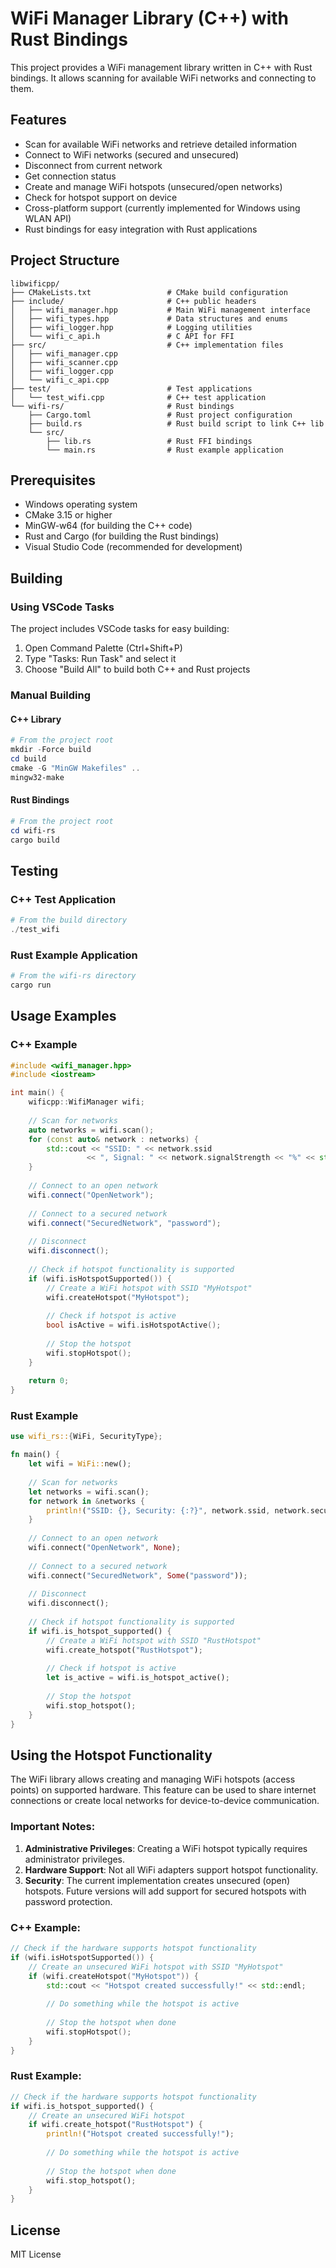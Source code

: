 # WiFi Manager Library (C++) with Rust Bindings

This project provides a WiFi management library written in C++ with Rust bindings. It allows scanning for available WiFi networks and connecting to them.

## Features

- Scan for available WiFi networks and retrieve detailed information
- Connect to WiFi networks (secured and unsecured)
- Disconnect from current network
- Get connection status
- Create and manage WiFi hotspots (unsecured/open networks)
- Check for hotspot support on device
- Cross-platform support (currently implemented for Windows using WLAN API)
- Rust bindings for easy integration with Rust applications

## Project Structure

```
libwificpp/
├── CMakeLists.txt                 # CMake build configuration
├── include/                       # C++ public headers
│   ├── wifi_manager.hpp           # Main WiFi management interface
│   ├── wifi_types.hpp             # Data structures and enums
│   ├── wifi_logger.hpp            # Logging utilities
│   └── wifi_c_api.h               # C API for FFI
├── src/                           # C++ implementation files
│   ├── wifi_manager.cpp
│   ├── wifi_scanner.cpp
│   ├── wifi_logger.cpp
│   └── wifi_c_api.cpp
├── test/                          # Test applications
│   └── test_wifi.cpp              # C++ test application
└── wifi-rs/                       # Rust bindings
    ├── Cargo.toml                 # Rust project configuration
    ├── build.rs                   # Rust build script to link C++ lib
    └── src/
        ├── lib.rs                 # Rust FFI bindings
        └── main.rs                # Rust example application
```

## Prerequisites

- Windows operating system
- CMake 3.15 or higher
- MinGW-w64 (for building the C++ code)
- Rust and Cargo (for building the Rust bindings)
- Visual Studio Code (recommended for development)

## Building

### Using VSCode Tasks

The project includes VSCode tasks for easy building:

1. Open Command Palette (Ctrl+Shift+P)
2. Type "Tasks: Run Task" and select it
3. Choose "Build All" to build both C++ and Rust projects

### Manual Building

#### C++ Library

```powershell
# From the project root
mkdir -Force build
cd build
cmake -G "MinGW Makefiles" ..
mingw32-make
```

#### Rust Bindings

```powershell
# From the project root
cd wifi-rs
cargo build
```

## Testing

### C++ Test Application

```powershell
# From the build directory
./test_wifi
```

### Rust Example Application

```powershell
# From the wifi-rs directory
cargo run
```

## Usage Examples

### C++ Example

```cpp
#include <wifi_manager.hpp>
#include <iostream>

int main() {
    wificpp::WifiManager wifi;
    
    // Scan for networks
    auto networks = wifi.scan();
    for (const auto& network : networks) {
        std::cout << "SSID: " << network.ssid 
                 << ", Signal: " << network.signalStrength << "%" << std::endl;
    }
    
    // Connect to an open network
    wifi.connect("OpenNetwork");
    
    // Connect to a secured network
    wifi.connect("SecuredNetwork", "password");
    
    // Disconnect
    wifi.disconnect();
    
    // Check if hotspot functionality is supported
    if (wifi.isHotspotSupported()) {
        // Create a WiFi hotspot with SSID "MyHotspot"
        wifi.createHotspot("MyHotspot");
        
        // Check if hotspot is active
        bool isActive = wifi.isHotspotActive();
        
        // Stop the hotspot
        wifi.stopHotspot();
    }
    
    return 0;
}
```

### Rust Example

```rust
use wifi_rs::{WiFi, SecurityType};

fn main() {
    let wifi = WiFi::new();
    
    // Scan for networks
    let networks = wifi.scan();
    for network in &networks {
        println!("SSID: {}, Security: {:?}", network.ssid, network.security_type);
    }
    
    // Connect to an open network
    wifi.connect("OpenNetwork", None);
    
    // Connect to a secured network
    wifi.connect("SecuredNetwork", Some("password"));
    
    // Disconnect
    wifi.disconnect();
    
    // Check if hotspot functionality is supported
    if wifi.is_hotspot_supported() {
        // Create a WiFi hotspot with SSID "RustHotspot"
        wifi.create_hotspot("RustHotspot");
        
        // Check if hotspot is active
        let is_active = wifi.is_hotspot_active();
        
        // Stop the hotspot
        wifi.stop_hotspot();
    }
}
```

## Using the Hotspot Functionality

The WiFi library allows creating and managing WiFi hotspots (access points) on supported hardware. This feature can be used to share internet connections or create local networks for device-to-device communication.

### Important Notes:

1. **Administrative Privileges**: Creating a WiFi hotspot typically requires administrator privileges.
2. **Hardware Support**: Not all WiFi adapters support hotspot functionality.
3. **Security**: The current implementation creates unsecured (open) hotspots. Future versions will add support for secured hotspots with password protection.

### C++ Example:

```cpp
// Check if the hardware supports hotspot functionality
if (wifi.isHotspotSupported()) {
    // Create an unsecured WiFi hotspot with SSID "MyHotspot"
    if (wifi.createHotspot("MyHotspot")) {
        std::cout << "Hotspot created successfully!" << std::endl;
        
        // Do something while the hotspot is active
        
        // Stop the hotspot when done
        wifi.stopHotspot();
    }
}
```

### Rust Example:

```rust
// Check if the hardware supports hotspot functionality
if wifi.is_hotspot_supported() {
    // Create an unsecured WiFi hotspot
    if wifi.create_hotspot("RustHotspot") {
        println!("Hotspot created successfully!");
        
        // Do something while the hotspot is active
        
        // Stop the hotspot when done
        wifi.stop_hotspot();
    }
}
```

## License

MIT License
